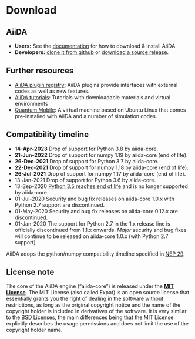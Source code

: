 # Download

## AiiDA

- **Users:** See the [documentation](http://aiida-core.readthedocs.io/) for how to download & install AiiDA
- **Developers:** [clone it from github](https://github.com/aiidateam/aiida-core/tree/master) or [download a source release](https://github.com/aiidateam/aiida-core/releases).

## Further resources

- [AiiDA plugin registry](https://aiidateam.github.io/aiida-registry/): AiiDA plugins provide interfaces with external codes as well as new features.
- [AiiDA tutorials](http://www.aiida.net/tutorials/): Tutorials with downloadable materials and virtual environments
- [Quantum Mobile](https://materialscloud.org/work/quantum-mobile): A virtual machine based on Ubuntu Linux that comes pre-installed with AiiDA and a number of simulation codes.

## Compatibility timeline

- **14-Apr-2023** Drop of support for Python 3.8 by aiida-core.
- **21-Jun-2022** Drop of support for numpy 1.19 by aiida-core (end of life).
- **26-Dec-2021** Drop of support for Python 3.7 by aiida-core.
- **22-Dec-2021** Drop of support for numpy 1.18 by aiida-core (end of life).
- **26-Jul-2021** Drop of support for numpy 1.17 by aiida-core (end of life).
- 13-Jan-2021 Drop of support for Python 3.6 by aiida-core.
- 13-Sep-2020 [Python 3.5 reaches end of life](https://www.python.org/dev/peps/pep-0478/) and is no longer supported by aiida-core.
- 01-Jul-2020 Security and bug fix releases on aiida-core 1.0.x with Python 2.7 support are discontinued.
- 01-May-2020 Security and bug fix releases on aiida-core 0.12.x are discontinued.
- 01-Jan-2020 The support for Python 2.7 in the 1.x release line is officially discontinued from 1.1.x onwards. _Major_ security and bug fixes will continue to be released on aiida-core 1.0.x (with Python 2.7 support).

AiiDA adops the python/numpy compatibility timeline specified in [NEP 29](https://numpy.org/neps/nep-0029-deprecation_policy.html#drop-schedule).

## License note

The core of the AiiDA engine (“aiida-core”) is released under the **[MIT License](http://opensource.org/licenses/MIT)**.
The MIT License (also called Expat) is an open source license that essentially grants you the right of dealing in the software without restrictions, as long as the original copyright notice and the name of the copyright holder is included in derivatives of the software. It is very similar to the [BSD Licenses](http://en.wikipedia.org/wiki/BSD_licenses#4-clause_license_.28original_.22BSD_License.22.29), the main differences being that the MIT License explicitly describes the usage permissions and does not limit the use of the copyright holder name.
